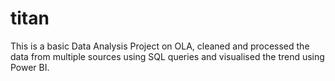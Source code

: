 # titan
This is a basic Data Analysis Project on OLA, cleaned and processed the data from multiple sources using SQL queries and visualised the trend using Power BI. 
